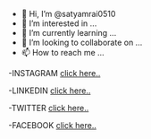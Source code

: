 - 👋 Hi, I’m @satyamrai0510
- 👀 I’m interested in ...
- 🌱 I’m currently learning ...
- 💞️ I’m looking to collaborate on ...
- 📫 How to reach me ...

-INSTAGRAM [click here..](https://www.instagram.com/satyamrai0510/)

-LINKEDIN [click here..](https://www.linkedin.com/in/satyamrai0510)

-TWITTER [click here..](https://www.twitter.com/satyamrai0510/)

-FACEBOOK [click here..](https://www.facebook.com/satyamrai0510/)



<!---
satyamrai0510/satyamrai0510 is a ✨ special ✨ repository because its `README.md` (this file) appears on your GitHub profile.
You can click the Preview link to take a look at your changes.
--->
